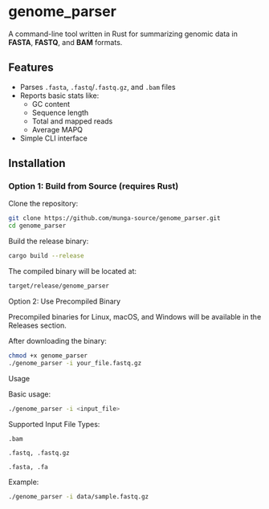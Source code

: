 # genome_parser

A command-line tool written in Rust for summarizing genomic data in **FASTA**, **FASTQ**, and **BAM** formats.

##  Features

- Parses `.fasta`, `.fastq`/`.fastq.gz`, and `.bam` files
- Reports basic stats like:
  - GC content
  - Sequence length
  - Total and mapped reads
  - Average MAPQ
- Simple CLI interface


## Installation


### Option 1: Build from Source (requires Rust)

Clone the repository:

```bash
git clone https://github.com/munga-source/genome_parser.git
cd genome_parser

```
Build the release binary:

```bash
cargo build --release

```

The compiled binary will be located at:

```bash
target/release/genome_parser

```

Option 2: Use Precompiled Binary

Precompiled binaries for Linux, macOS, and Windows will be available in the Releases section.

After downloading the binary:

```bash 
chmod +x genome_parser
./genome_parser -i your_file.fastq.gz

```

 Usage

Basic usage:

```bash
./genome_parser -i <input_file>

```

Supported Input File Types:

    .bam

    .fastq, .fastq.gz

    .fasta, .fa

Example:

```bash
./genome_parser -i data/sample.fastq.gz
```


